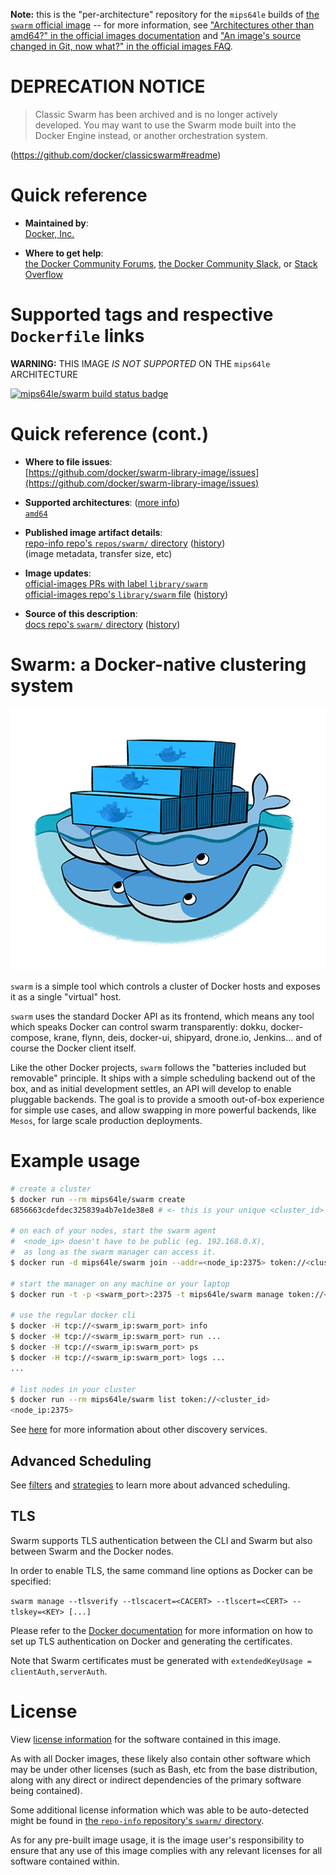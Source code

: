 <!--

********************************************************************************

WARNING:

    DO NOT EDIT "swarm/README.md"

    IT IS AUTO-GENERATED

    (from the other files in "swarm/" combined with a set of templates)

********************************************************************************

-->

**Note:** this is the "per-architecture" repository for the `mips64le` builds of [the `swarm` official image](https://hub.docker.com/_/swarm) -- for more information, see ["Architectures other than amd64?" in the official images documentation](https://github.com/docker-library/official-images#architectures-other-than-amd64) and ["An image's source changed in Git, now what?" in the official images FAQ](https://github.com/docker-library/faq#an-images-source-changed-in-git-now-what).

# **DEPRECATION NOTICE**

> Classic Swarm has been archived and is no longer actively developed. You may want to use the Swarm mode built into the Docker Engine instead, or another orchestration system.

(https://github.com/docker/classicswarm#readme)

# Quick reference

-	**Maintained by**:  
	[Docker, Inc.](https://github.com/docker/swarm-library-image)

-	**Where to get help**:  
	[the Docker Community Forums](https://forums.docker.com/), [the Docker Community Slack](http://dockr.ly/slack), or [Stack Overflow](https://stackoverflow.com/search?tab=newest&q=docker)

# Supported tags and respective `Dockerfile` links

**WARNING:** THIS IMAGE *IS NOT SUPPORTED* ON THE `mips64le` ARCHITECTURE

[![mips64le/swarm build status badge](https://img.shields.io/jenkins/s/https/doi-janky.infosiftr.net/job/multiarch/job/mips64le/job/swarm.svg?label=mips64le/swarm%20%20build%20job)](https://doi-janky.infosiftr.net/job/multiarch/job/mips64le/job/swarm/)

# Quick reference (cont.)

-	**Where to file issues**:  
	[https://github.com/docker/swarm-library-image/issues](https://github.com/docker/swarm-library-image/issues)

-	**Supported architectures**: ([more info](https://github.com/docker-library/official-images#architectures-other-than-amd64))  
	[`amd64`](https://hub.docker.com/r/amd64/swarm/)

-	**Published image artifact details**:  
	[repo-info repo's `repos/swarm/` directory](https://github.com/docker-library/repo-info/blob/master/repos/swarm) ([history](https://github.com/docker-library/repo-info/commits/master/repos/swarm))  
	(image metadata, transfer size, etc)

-	**Image updates**:  
	[official-images PRs with label `library/swarm`](https://github.com/docker-library/official-images/pulls?q=label%3Alibrary%2Fswarm)  
	[official-images repo's `library/swarm` file](https://github.com/docker-library/official-images/blob/master/library/swarm) ([history](https://github.com/docker-library/official-images/commits/master/library/swarm))

-	**Source of this description**:  
	[docs repo's `swarm/` directory](https://github.com/docker-library/docs/tree/master/swarm) ([history](https://github.com/docker-library/docs/commits/master/swarm))

# Swarm: a Docker-native clustering system

![logo](https://raw.githubusercontent.com/docker-library/docs/471fa6e4cb58062ccbf91afc111980f9c7004981/swarm/logo.png)

`swarm` is a simple tool which controls a cluster of Docker hosts and exposes it as a single "virtual" host.

`swarm` uses the standard Docker API as its frontend, which means any tool which speaks Docker can control swarm transparently: dokku, docker-compose, krane, flynn, deis, docker-ui, shipyard, drone.io, Jenkins... and of course the Docker client itself.

Like the other Docker projects, `swarm` follows the "batteries included but removable" principle. It ships with a simple scheduling backend out of the box, and as initial development settles, an API will develop to enable pluggable backends. The goal is to provide a smooth out-of-box experience for simple use cases, and allow swapping in more powerful backends, like `Mesos`, for large scale production deployments.

# Example usage

```bash
# create a cluster
$ docker run --rm mips64le/swarm create
6856663cdefdec325839a4b7e1de38e8 # <- this is your unique <cluster_id>

# on each of your nodes, start the swarm agent
#  <node_ip> doesn't have to be public (eg. 192.168.0.X),
#  as long as the swarm manager can access it.
$ docker run -d mips64le/swarm join --addr=<node_ip:2375> token://<cluster_id>

# start the manager on any machine or your laptop
$ docker run -t -p <swarm_port>:2375 -t mips64le/swarm manage token://<cluster_id>

# use the regular docker cli
$ docker -H tcp://<swarm_ip:swarm_port> info
$ docker -H tcp://<swarm_ip:swarm_port> run ...
$ docker -H tcp://<swarm_ip:swarm_port> ps
$ docker -H tcp://<swarm_ip:swarm_port> logs ...
...

# list nodes in your cluster
$ docker run --rm mips64le/swarm list token://<cluster_id>
<node_ip:2375>
```

See [here](https://github.com/docker/swarm/blob/master/discovery/README.md) for more information about other discovery services.

## Advanced Scheduling

See [filters](https://github.com/docker/swarm/blob/master/scheduler/filter/README.md) and [strategies](https://github.com/docker/swarm/blob/master/scheduler/strategy/README.md) to learn more about advanced scheduling.

## TLS

Swarm supports TLS authentication between the CLI and Swarm but also between Swarm and the Docker nodes.

In order to enable TLS, the same command line options as Docker can be specified:

`swarm manage --tlsverify --tlscacert=<CACERT> --tlscert=<CERT> --tlskey=<KEY> [...]`

Please refer to the [Docker documentation](https://docs.docker.com/articles/https/) for more information on how to set up TLS authentication on Docker and generating the certificates.

Note that Swarm certificates must be generated with `extendedKeyUsage = clientAuth,serverAuth`.

# License

View [license information](https://github.com/docker/swarm/blob/master/LICENSE.code) for the software contained in this image.

As with all Docker images, these likely also contain other software which may be under other licenses (such as Bash, etc from the base distribution, along with any direct or indirect dependencies of the primary software being contained).

Some additional license information which was able to be auto-detected might be found in [the `repo-info` repository's `swarm/` directory](https://github.com/docker-library/repo-info/tree/master/repos/swarm).

As for any pre-built image usage, it is the image user's responsibility to ensure that any use of this image complies with any relevant licenses for all software contained within.
